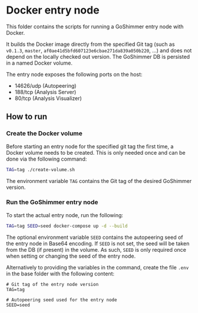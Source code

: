 # Docker entry node

This folder contains the scripts for running a GoShimmer entry node with Docker. 

It builds the Docker image directly from the specified Git tag (such as `v0.1.3`, `master`, `af0ae41d5bfd607123e6cbae271da839a050b220`, ...) and does not depend on the locally checked out version.
The GoShimmer DB is persisted in a named Docker volume.

The entry node exposes the following ports on the host:
- 14626/udp (Autopeering)
- 188/tcp (Analysis Server)
- 80/tcp (Analysis Visualizer)

## How to run

### Create the Docker volume
Before starting an entry node for the specified git tag the first time, a Docker volume needs to be created.
This is only needed once and can be done via the following command: 
```sh
TAG=tag ./create-volume.sh
```
The environment variable `TAG` contains the Git tag of the desired GoShimmer version.
### Run the GoShimmer entry node
To start the actual entry node, run the following: 
```sh
TAG=tag SEED=seed docker-compose up -d --build
```
The optional environment variable `SEED` contains the autopeering seed of the entry node in Base64 encoding.
If `SEED` is not set, the seed will be taken from the DB (if present) in the volume.
As such, `SEED` is only required once when setting or changing the seed of the entry node.

Alternatively to providing the variables in the command, create the file `.env` in the base folder with the following content:
```
# Git tag of the entry node version
TAG=tag

# Autopeering seed used for the entry node
SEED=seed
```
